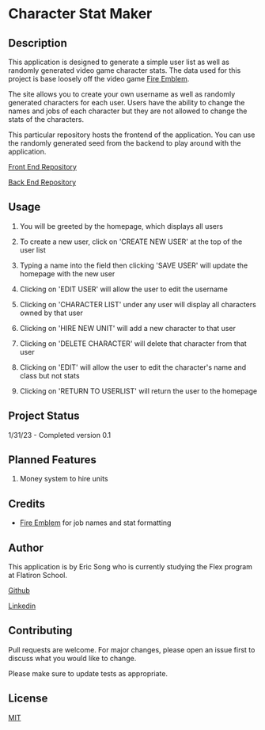 # Character Stat Maker

## Description

This application is designed to generate a simple user list as well as randomly generated video game character stats. The data used for this project is base loosely off the video game [Fire Emblem](https://en.wikipedia.org/wiki/Fire_Emblem). 

The site allows you to create your own username as well as randomly generated characters for each user. Users have the ability to change the names and jobs of each character but they are not allowed to change the stats of the characters.

This particular repository hosts the frontend of the application. You can use the randomly generated seed from the backend to play around with the application.

[Front End Repository](https://github.com/ericksong91/character-stat-maker-FE)

[Back End Repository](https://github.com/ericksong91/character-stat-maker-BE)

## Usage

1. You will be greeted by the homepage, which displays all users 

2. To create a new user, click on 'CREATE NEW USER' at the top of the user list

3. Typing a name into the field then clicking 'SAVE USER' will update the homepage with the new user

4. Clicking on 'EDIT USER' will allow the user to edit the username

5. Clicking on 'CHARACTER LIST' under any user will display all characters owned by that user

6. Clicking on 'HIRE NEW UNIT' will add a new character to that user

7. Clicking on 'DELETE CHARACTER' will delete that character from that user

8. Clicking on 'EDIT' will allow the user to edit the character's name and class but not stats

9. Clicking on 'RETURN TO USERLIST' will return the user to the homepage

## Project Status

1/31/23 - Completed version 0.1

## Planned Features

1. Money system to hire units

## Credits  

- [Fire Emblem](https://en.wikipedia.org/wiki/Fire_Emblem) for job names and stat formatting

## Author

This application is by Eric Song who is currently studying the Flex program at Flatiron School.

[Github](https://github.com/ericksong91)

[Linkedin](https://www.linkedin.com/in/eric-song-45597062)


## Contributing 
Pull requests are welcome. For major changes, please open an issue first to discuss what you would like to change.

Please make sure to update tests as appropriate.

## License
[MIT](https://choosealicense.com/licenses/mit/)